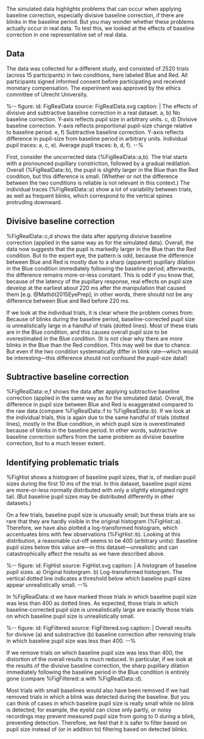 The simulated data highlights problems that can occur when applying baseline correction, especially divisive baseline correction, if there are blinks in the baseline period. But you may wonder whether these problems actually occur in real data. To test this, we looked at the effects of baseline correction in one representative set of real data.


## Data

The data was collected for a different study, and consisted of 2520 trials (across 15 participants) in two conditions, here labeled Blue and Red. All participants signed informed consent before participating and received monetary compensation. The experiment was approved by the ethics committee of Utrecht University.


%--
figure:
 id: FigRealData
 source: FigRealData.svg
 caption: |
  The effects of divisive and subtractive baseline correction in a real dataset. a, b) No baseline correction. Y-axis reflects pupil size in arbitrary units. c, d) Divisive baseline correction. Y-axis reflects proportional pupil-size change relative to baseline period. e, f) Subtractive baseline correction. Y-axis reflects difference in pupil-size from baseline period in arbitrary units. Individual pupil traces: a, c, e). Average pupil traces: b, d, f).
--%


First, consider the uncorrected data (%FigRealData::a,b). The trial starts with a pronounced pupillary constriction, followed by a gradual redilation. Overall (%FigRealData::b), the pupil is slightly larger in the Blue than the Red condition, but this difference is small. (Whether or not the difference between the two conditions is reliable is not relevant in this context.) The individual traces (%FigRealData::a) show a lot of variability between trials, as well as frequent blinks, which correspond to the vertical spines protruding downward.


## Divisive baseline correction

%FigRealData::c,d shows the data after applying divisive baseline correction (applied in the same way as for the simulated data). Overall, the data now suggests that the pupil is markedly larger in the Blue than the Red condition. But to the expert eye, the pattern is odd, because the difference between Blue and Red is mostly due to a sharp (apparent) pupillary dilation in the Blue condition immediately following the baseline period; afterwards, the difference remains more-or-less constant. This is odd if you know that, because of the latency of the pupillary response, real effects on pupil size develop at the earliest about 220 ms after the manipulation that caused them [e.g. @Mathôt2015EyePrep]; in other words, there should not be any difference between Blue and Red before 220 ms.

If we look at the individual trials, it is clear where the problem comes from: Because of blinks during the baseline period, baseline-corrected pupil size is unrealistically large in a handful of trials (dotted lines). Most of these trials are in the Blue condition, and this causes overall pupil size to be overestimated in the Blue condition. (It is not clear why there are more blinks in the Blue than the Red condition. This may well be due to chance. But even if the two condition systematically differ in blink rate—which would be interesting—this difference should not confound the pupil-size data!)


## Subtractive baseline correction

%FigRealData::e,f shows the data after applying subtractive baseline correction (applied in the same way as for the simulated data). Overall, the difference in pupil size between Blue and Red is exaggerated compared to the raw data (compare %FigRealData::f to %FigRealData::b). If we look at the individual trials, this is again due to the same handful of trials (dotted lines), mostly in the Blue condition, in which pupil size is overestimated because of blinks in the baseline period. In other words, subtractive baseline correction suffers from the same problem as divisive baseline correction, but to a much lesser extent. 


## Identifying problematic trials

%FigHist shows a histogram of baseline pupil sizes, that is, of median pupil sizes during the first 10 ms of the trial. In this dataset, baseline pupil sizes are more-or-less normally distributed with only a slightly elongated right tail. (But baseline pupil sizes may be distributed differently in other datasets.)

On a few trials, baseline pupil size is unusually small; but these trials are so rare that they are hardly visible in the original histogram (%FigHist::a). Therefore, we have also plotted a log-transformed histogram, which accentuates bins with few observations (%FigHist::b). Looking at this distribution, a reasonable cut-off seems to be 400 (arbitrary units): Baseline pupil sizes below this value are—in this dataset—unrealistic and can catastrophically affect the results as we have described above.


%--
figure:
 id: FigHist
 source: FigHist.svg
 caption: |
  A histogram of baseline pupil sizes. a) Original historgram. b) Log-transformed histogram. The vertical dotted line indicates a threshold below which baseline pupil sizes appear unrealistically small.
--%


In %FigRealData::d we have marked those trials in which baseline pupil size was less than 400 as dotted lines. As expected, those trials in which baseline-corrected pupil size is unrealistically large are exactly those trials on which baseline pupil size is unrealistically small.


%--
figure:
 id: FigFiltered
 source: FigFiltered.svg
 caption: |
  Overall results for divisive (a) and substractive (b) baseline correction after removing trials in which baseline pupil size was less than 400.
--%


If we remove trials on which baseline pupil size was less than 400, the distortion of the overall results is much reduced. In particular, if we look at the results of the divisive baseline correction, the sharp pupillary dilation immediately following the baseline period in the Blue condition is entirely gone (compare %FigFiltered::a with %FigRealData::d).

Most trials with small baselines would also have been removed if we had removed trials in which a blink was detected during the baseline. But you can think of cases in which baseline pupil size is really small while no blink is detected; for example, the eyelid can close only partly, or noisy recordings may prevent measured pupil size from going to 0 during a blink, preventing detection. Therefore, we feel that it is safer to filter based on pupil size instead of (or in addition to) filtering based on detected blinks.
